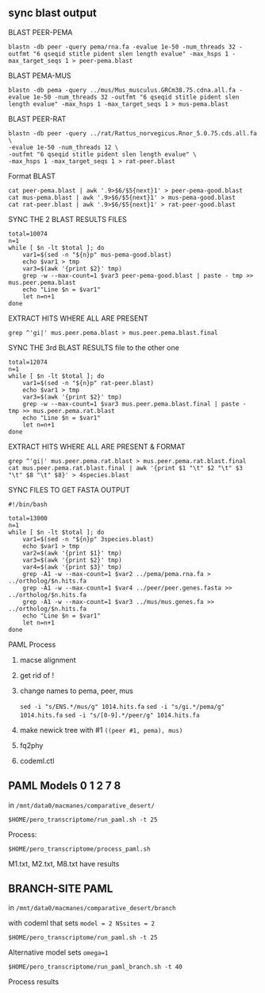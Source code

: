 sync blast output
-

BLAST PEER-PEMA

	blastn -db peer -query pema/rna.fa -evalue 1e-50 -num_threads 32 -outfmt "6 qseqid stitle pident slen length evalue" -max_hsps 1 -max_target_seqs 1 > peer-pema.blast
	
BLAST PEMA-MUS

	blastn -db pema -query ../mus/Mus_musculus.GRCm38.75.cdna.all.fa -evalue 1e-50 -num_threads 32 -outfmt "6 qseqid stitle pident slen length evalue" -max_hsps 1 -max_target_seqs 1 > mus-pema.blast

BLAST PEER-RAT

	blastn -db peer -query ../rat/Rattus_norvegicus.Rnor_5.0.75.cds.all.fa \
	-evalue 1e-50 -num_threads 12 \
	-outfmt "6 qseqid stitle pident slen length evalue" \
	-max_hsps 1 -max_target_seqs 1 > rat-peer.blast

Format BLAST

	cat peer-pema.blast | awk '.9>$6/$5{next}1' > peer-pema-good.blast
	cat mus-pema.blast | awk '.9>$6/$5{next}1' > mus-pema-good.blast
	cat rat-peer.blast | awk '.9>$6/$5{next}1' > rat-peer-good.blast
	

SYNC THE 2 BLAST RESULTS FILES

	total=10074
	n=1
	while [ $n -lt $total ]; do
		var1=$(sed -n "${n}p" mus-pema-good.blast)
		echo $var1 > tmp
		var3=$(awk '{print $2}' tmp)
		grep -w --max-count=1 $var3 peer-pema-good.blast | paste - tmp >> mus.peer.pema.blast
		echo "Line $n = $var1"
		let n=n+1
	done


EXTRACT HITS WHERE ALL ARE PRESENT

	grep ^'gi|' mus.peer.pema.blast > mus.peer.pema.blast.final



SYNC THE 3rd BLAST RESULTS file to the other one

	total=12074
	n=1
	while [ $n -lt $total ]; do
		var1=$(sed -n "${n}p" rat-peer.blast)
		echo $var1 > tmp
		var3=$(awk '{print $2}' tmp)
		grep -w --max-count=1 $var3 mus.peer.pema.blast.final | paste - tmp >> mus.peer.pema.rat.blast
		echo "Line $n = $var1"
		let n=n+1
	done





EXTRACT HITS WHERE ALL ARE PRESENT & FORMAT

	grep ^'gi|' mus.peer.pema.rat.blast > mus.peer.pema.rat.blast.final
	cat mus.peer.pema.rat.blast.final | awk '{print $1 "\t" $2 "\t" $3 "\t" $8 "\t" $8}' > 4species.blast





SYNC FILES TO GET FASTA OUTPUT	

	#!/bin/bash

	total=13000
	n=1
	while [ $n -lt $total ]; do
		var1=$(sed -n "${n}p" 3species.blast)
		echo $var1 > tmp
		var2=$(awk '{print $1}' tmp)
		var3=$(awk '{print $2}' tmp)
		var4=$(awk '{print $3}' tmp)
		grep -A1 -w --max-count=1 $var2 ../pema/pema.rna.fa > ../ortholog/$n.hits.fa
		grep -A1 -w --max-count=1 $var4 ../peer/peer.genes.fasta >> ../ortholog/$n.hits.fa
		grep -A1 -w --max-count=1 $var3 ../mus/mus.genes.fa >> ../ortholog/$n.hits.fa
		echo "Line $n = $var1"
		let n=n+1
	done


PAML Process

1. macse alignment
2. get rid of !
3. change names to pema, peer, mus

	`sed -i "s/ENS.*/mus/g" 1014.hits.fa`
	`sed -i "s/gi.*/pema/g" 1014.hits.fa`
	`sed -i "s/[0-9].*/peer/g" 1014.hits.fa`
4. make newick tree with #1
	`((peer #1, pema), mus)`
5. fq2phy
6. codeml.ctl


PAML Models 0 1 2 7 8
-	

 in `/mnt/data0/macmanes/comparative_desert/`
 
	$HOME/pero_transcriptome/run_paml.sh -t 25

Process:

	$HOME/pero_transcriptome/process_paml.sh

M1.txt, M2.txt, M8.txt have results


BRANCH-SITE PAML
-

in `/mnt/data0/macmanes/comparative_desert/branch`

with codeml that sets `model = 2 NSsites = 2`

	$HOME/pero_transcriptome/run_paml.sh -t 25
	
Alternative model sets `omega=1`

	$HOME/pero_transcriptome/run_paml_branch.sh -t 40

Process results























